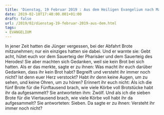 ```yaml
---
title: 'Dienstag, 19 Februar 2019 : Aus dem Heiligen Evangelium nach Markus - Mk 8,14-21.'
date: 2019-02-18T17:48:00.001+01:00
draft: false
url: /2019/02/dienstag-19-februar-2019-aus-dem.html
tags: 
- EVANGELIUM
---
```


In jener Zeit hatten die Jünger vergessen, bei der Abfahrt Brote mitzunehmen; nur ein einziges hatten sie dabei. Und er warnte sie: Gebt acht, hütet euch vor dem Sauerteig der Pharisäer und dem Sauerteig des Herodes! Sie aber machten sich Gedanken, weil sie kein Brot bei sich hatten. Als er das merkte, sagte er zu ihnen: Was macht ihr euch darüber Gedanken, dass ihr kein Brot habt? Begreift und versteht ihr immer noch nicht? Ist denn euer Herz verstockt? Habt ihr denn keine Augen, um zu sehen, und keine Ohren, um zu hören? Erinnert ihr euch nicht: Als ich die fünf Brote für die Fünftausend brach, wie viele Körbe voll Brotstücke habt ihr da aufgesammelt? Sie antworteten ihm: Zwölf. Und als ich die sieben Brote für die Viertausend brach, wie viele Körbe voll habt ihr da aufgesammelt? Sie antworteten: Sieben. Da sagte er zu ihnen: Versteht ihr immer noch nicht?